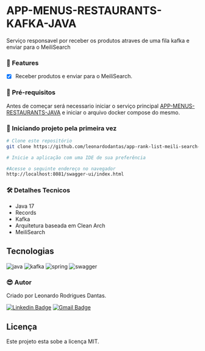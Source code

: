 
# APP-MENUS-RESTAURANTS-KAFKA-JAVA

<p>Serviço responsavel por receber os produtos atraves de uma fila kafka e enviar para o MeiliSearch</p>


### :pushpin: Features

- [x] Receber produtos e enviar para o MeiliSearch.

### :hammer: Pré-requisitos

Antes de começar será necessario iniciar o serviço principal [APP-MENUS-RESTAURANTS-JAVA](https://github.com/leonardodantas/app-menus-restaurants-java) e iniciar o arquivo docker compose do mesmo. 

### 🎲 Iniciando projeto pela primeira vez

```bash
# Clone este repositório
git clone https://github.com/leonardodantas/app-rank-list-meili-search-kotlin.git

# Inicie a aplicação com uma IDE de sua preferência

#Acesse o seguinte endereço no navegador
http://localhost:8081/swagger-ui/index.html

```

### 🛠 Detalhes Tecnicos

- Java 17
- Records
- Kafka
- Arquitetura baseada em Clean Arch
- MeiliSearch

## Tecnologias

<div style="display: inline_block">
  <img align="center" alt="java" src="https://img.shields.io/badge/java-%23ED8B00.svg?style=for-the-badge&logo=java&logoColor=white" />
  <img align="center" alt="kafka" src="https://img.shields.io/badge/Apache%20Kafka-000?style=for-the-badge&logo=apachekafka" />	
  <img align="center" alt="spring" src="https://img.shields.io/badge/spring-%236DB33F.svg?style=for-the-badge&logo=spring&logoColor=white" />
  <img align="center" alt="swagger" src="https://img.shields.io/badge/-Swagger-%23Clojure?style=for-the-badge&logo=swagger&logoColor=white" />
</div>

### :sunglasses: Autor
Criado por Leonardo Rodrigues Dantas.

[![Linkedin Badge](https://img.shields.io/badge/-Leonardo-blue?style=flat-square&logo=Linkedin&logoColor=white&link=https://www.linkedin.com/in/leonardo-rodrigues-dantas/)](https://www.linkedin.com/in/leonardo-rodrigues-dantas/) 
[![Gmail Badge](https://img.shields.io/badge/-leonardordnt1317@gmail.com-c14438?style=flat-square&logo=Gmail&logoColor=white&link=mailto:leonardordnt1317@gmail.com)](mailto:leonardordnt1317@gmail.com)

## Licença
Este projeto esta sobe a licença MIT.
